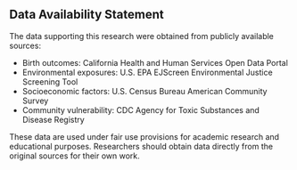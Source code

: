 ## Data Availability Statement

The data supporting this research were obtained from publicly available sources:
- Birth outcomes: California Health and Human Services Open Data Portal
- Environmental exposures: U.S. EPA EJScreen Environmental Justice Screening Tool
- Socioeconomic factors: U.S. Census Bureau American Community Survey
- Community vulnerability: CDC Agency for Toxic Substances and Disease Registry

These data are used under fair use provisions for academic research and educational purposes. Researchers should obtain data directly from the original sources for their own work.
